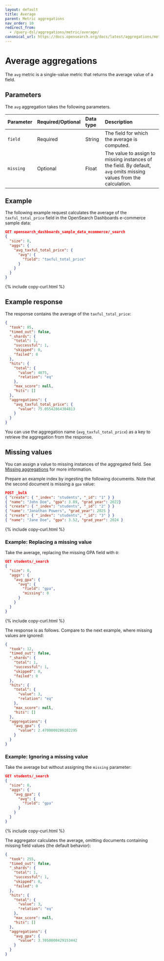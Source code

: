 ```yaml
---
layout: default
title: Average
parent: Metric aggregations
nav_order: 10
redirect_from:
  - /query-dsl/aggregations/metric/average/
canonical_url: https://docs.opensearch.org/docs/latest/aggregations/metric/average/
---
```


# Average aggregations

The `avg` metric is a single-value metric that returns the average value of a field.

## Parameters

The `avg` aggregation takes the following parameters.

| Parameter | Required/Optional | Data type       | Description |
| :--       | :--               | :--            | :--         |
| `field`   | Required          | String         | The field for which the average is computed.    |
| `missing` | Optional          | Float         | The value to assign to missing instances of the field. By default, `avg` omits missing values from the calculation. |

## Example

 The following example request calculates the average of the `taxful_total_price` field in the OpenSearch Dashboards e-commerce sample data:

```json
GET opensearch_dashboards_sample_data_ecommerce/_search
{
  "size": 0,
  "aggs": {
    "avg_taxful_total_price": {
      "avg": {
        "field": "taxful_total_price"
      }
    }
  }
}
```
{% include copy-curl.html %}

## Example response

The response contains the average of the `taxful_total_price`:

```json
{
  "took": 85,
  "timed_out": false,
  "_shards": {
    "total": 1,
    "successful": 1,
    "skipped": 0,
    "failed": 0
  },
  "hits": {
    "total": {
      "value": 4675,
      "relation": "eq"
    },
    "max_score": null,
    "hits": []
  },
  "aggregations": {
    "avg_taxful_total_price": {
      "value": 75.05542864304813
    }
  }
}
```

You can use the aggregation name (`avg_taxful_total_price`) as a key to retrieve the aggregation from the response.

## Missing values

You can assign a value to missing instances of the aggregated field. See [Missing aggregations]({{site.url}}{{site.baseurl}}/aggregations/bucket/missing/) for more information.

Prepare an example index by ingesting the following documents. Note that the second document is missing a `gpa` value:

```json
POST _bulk
{ "create": { "_index": "students", "_id": "1" } }
{ "name": "John Doe", "gpa": 3.89, "grad_year": 2022}
{ "create": { "_index": "students", "_id": "2" } }
{ "name": "Jonathan Powers", "grad_year": 2025 }
{ "create": { "_index": "students", "_id": "3" } }
{ "name": "Jane Doe", "gpa": 3.52, "grad_year": 2024 }
```
{% include copy-curl.html %}

### Example: Replacing a missing value

Take the average, replacing the missing GPA field with `0`:

```json
GET students/_search
{
  "size": 0,
  "aggs": {
    "avg_gpa": {
      "avg": {
        "field": "gpa",
        "missing": 0
      }
    }
  }
}
```
{% include copy-curl.html %}

The response is as follows. Compare to the next example, where missing values are ignored:

```json
{
  "took": 12,
  "timed_out": false,
  "_shards": {
    "total": 1,
    "successful": 1,
    "skipped": 0,
    "failed": 0
  },
  "hits": {
    "total": {
      "value": 3,
      "relation": "eq"
    },
    "max_score": null,
    "hits": []
  },
  "aggregations": {
    "avg_gpa": {
      "value": 2.4700000286102295
    }
  }
}
```

### Example: Ignoring a missing value

Take the average but without assigning the `missing` parameter:

```json
GET students/_search
{
  "size": 0,
  "aggs": {
    "avg_gpa": {
      "avg": {
        "field": "gpa"
      }
    }
  }
}
```
{% include copy-curl.html %}

The aggregator calculates the average, omitting documents containing missing field values (the default behavior):

```json
{
  "took": 255,
  "timed_out": false,
  "_shards": {
    "total": 1,
    "successful": 1,
    "skipped": 0,
    "failed": 0
  },
  "hits": {
    "total": {
      "value": 3,
      "relation": "eq"
    },
    "max_score": null,
    "hits": []
  },
  "aggregations": {
    "avg_gpa": {
      "value": 3.7050000429153442
    }
  }
}
```